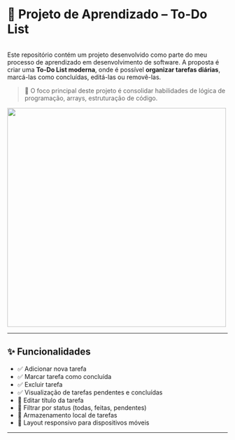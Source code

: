 # 🧠 Projeto de Aprendizado – To-Do List 

<div style="display: flex; align-items: center; justify-content: space-between; flex-wrap: wrap;">
  <div style="flex: 1; min-width: 300px;">
    
Este repositório contém um projeto desenvolvido como parte do meu processo de aprendizado em desenvolvimento de software. A proposta é criar uma **To-Do List moderna**, onde é possível **organizar tarefas diárias**, marcá-las como concluídas, editá-las ou removê-las.

> 🚀 O foco principal deste projeto é consolidar habilidades de lógica de programação, arrays, estruturação de código.


  </div>
  <div align="center" width: 300px;">
    <img src="https://user-images.githubusercontent.com/74038190/225813708-98b745f2-7d22-48cf-9150-083f1b00d6c9.gif" width="500">

  </div>
</div>

---

## ✨ Funcionalidades

- ✅ Adicionar nova tarefa
- ✅ Marcar tarefa como concluída
- ✅ Excluir tarefa
- ✅ Visualização de tarefas pendentes e concluídas
- 🔄 Editar título da tarefa
- 🔎 Filtrar por status (todas, feitas, pendentes)
- 💾 Armazenamento local de tarefas
- 📱 Layout responsivo para dispositivos móveis

---
